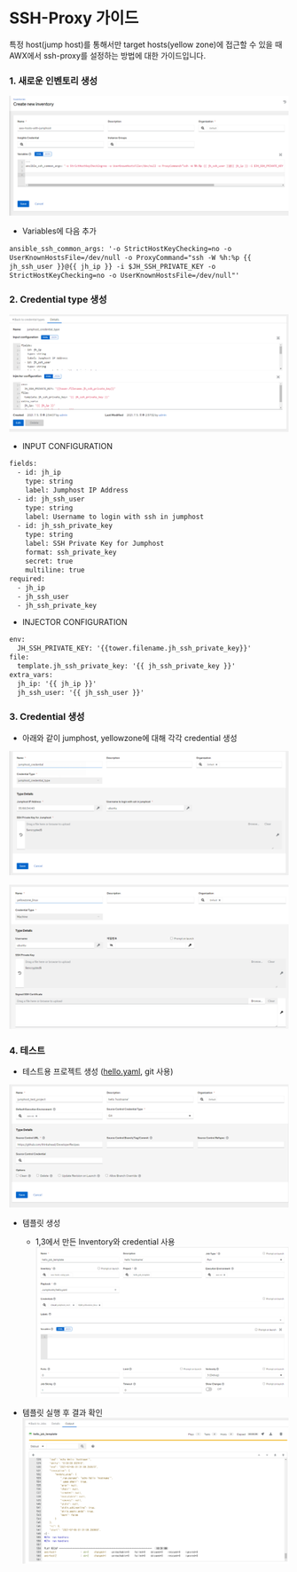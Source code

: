 # SSH-Proxy 가이드
특정 host(jump host)를 통해서만 target hosts(yellow zone)에 접근할 수 있을 때
AWX에서 ssh-proxy를 설정하는 방법에 대한 가이드입니다.

### 1. 새로운 인벤토리 생성


![create-inventory](./img/create-inventory.png)

- Variables에 다음 추가

```
ansible_ssh_common_args: '-o StrictHostKeyChecking=no -o UserKnownHostsFile=/dev/null -o ProxyCommand="ssh -W %h:%p {{ jh_ssh_user }}@{{ jh_ip }} -i $JH_SSH_PRIVATE_KEY -o StrictHostKeyChecking=no -o UserKnownHostsFile=/dev/null"'
```



### 2. Credential type 생성

![create-credential-type](./img/create-credential-type.png)

- INPUT CONFIGURATION

```
fields:
  - id: jh_ip
    type: string
    label: Jumphost IP Address
  - id: jh_ssh_user
    type: string
    label: Username to login with ssh in jumphost
  - id: jh_ssh_private_key
    type: string
    label: SSH Private Key for Jumphost
    format: ssh_private_key
    secret: true
    multiline: true
required:
  - jh_ip
  - jh_ssh_user
  - jh_ssh_private_key

```

- INJECTOR CONFIGURATION
```
env:
  JH_SSH_PRIVATE_KEY: '{{tower.filename.jh_ssh_private_key}}'
file:
  template.jh_ssh_private_key: '{{ jh_ssh_private_key }}'
extra_vars:
  jh_ip: '{{ jh_ip }}'
  jh_ssh_user: '{{ jh_ssh_user }}'
```


### 3. Credential 생성
- 아래와 같이 jumphost, yellowzone에 대해 각각 credential 생성

![jumphost_credential](./img/jumphost_credential.png)

![yellowzone_credential](./img/yellowzone_credential.png)



### 4. 테스트
- 테스트용 프로젝트 생성 ([hello.yaml](https://github.com/thinkahead/DeveloperRecipes/blob/master/Jumphosts/hello.yaml), git 사용)

![juhost_test_project](./img/jumphost_test_project.png)

- 템플릿 생성
  - 1,3에서 만든 Inventory와 credential 사용
  ![juhost_test_template](./img/jumphost_test_template.png)

- 템플릿 실행 후 결과 확인
  ![juhost_test_result](./img/jumphost_test_result.png)